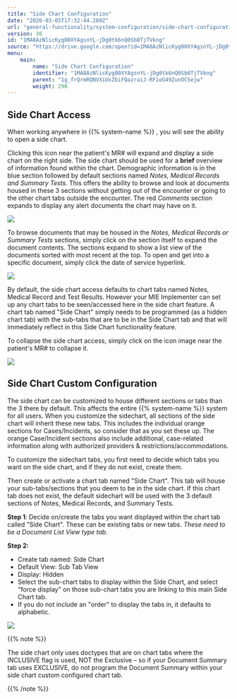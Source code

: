 ```yaml
---
title: "Side Chart Configuration"
date: "2020-03-05T17:32:44.289Z"
url: "general-functionality/system-configuration/side-chart-configuration.html"
version: 36
id: "1MA8AzNlicKyg00XYAgsnYL-jDg0tk6nQ0Sb0TjTVkng"
source: "https://drive.google.com/open?id=1MA8AzNlicKyg00XYAgsnYL-jDg0tk6nQ0Sb0TjTVkng"
menu:
    main:
        name: "Side Chart Configuration"
        identifier: "1MA8AzNlicKyg00XYAgsnYL-jDg0tk6nQ0Sb0TjTVkng"
        parent: "1g_frQrmRQNVXiUxZbiFQazraiJ-RFioG49ZunOCSejw"
        weight: 290
---
```

## Side Chart Access

When working anywhere in {{% system-name %}} , you will see the ability to open a side chart.

Clicking this icon near the patient's MR# will expand and display a side chart on the right side. The side chart should be used for a **brief** overview of information found within the chart. Demographic information is in the blue section followed by default sections named *Notes, Medical Records and Summary Tests*. This offers the ability to browse and look at documents housed in these 3 sections without getting out of the encounter or going to the other chart tabs outside the encounter. The red *Comments* section expands to display any alert documents the chart may have on it.

![](side-chart-configuration.images/image1.png)

To browse documents that may be housed in the *Notes, Medical Records or Summary Tests* sections, simply click on the section itself to expand the document contents. The sections expand to show a list view of the documents sorted with most recent at the top. To open and get into a specific document, simply click the date of service hyperlink.

![](side-chart-configuration.images/image2.png)

By default, the side chart access defaults to chart tabs named Notes, Medical Record and Test Results. However your MIE Implementer can set up any chart tabs to be seen/accessed here in the side chart feature. A chart tab named "Side Chart" simply needs to be programmed (as a hidden chart tab) with the sub-tabs that are to be in the Side Chart tab and that will immediately reflect in this Side Chart functionality feature.



To collapse the side chart access, simply click on the icon image near the patient's MR# to collapse it.

![](side-chart-configuration.images/image3.png)

## Side Chart Custom Configuration

The side chart can be customized to house different sections or tabs than the 3 there by default. This affects the entire {{% system-name %}} system for all users. When you customize the sidechart, all sections of the side chart will inherit these new tabs. This includes the individual orange sections for Cases/Incidents, so consider that as you set these up. The orange Case/Incident sections also include additional, case-related information along with authorized providers & restrictions/accommodations.



To customize the sidechart tabs, you first need to decide which tabs you want on the side chart, and if they do not exist, create them.



Then create or activate a chart tab named "Side Chart". This tab will house your sub-tabs/sections that you deem to be in the side chart. If this chart tab does not exist, the default sidechart will be used with the 3 default sections of Notes, Medical Records, and Summary Tests.



**Step 1**: Decide on/create the tabs you want displayed within the chart tab called "Side Chart". These can be existing tabs or new tabs. *These need to be a Document List View type tab.*

**Step 2:**

* Create tab named: Side Chart
* Default View: Sub Tab View
* Display: Hidden
* Select the sub-chart tabs to display within the Side Chart, and select "force display" on those sub-chart tabs you are linking to this main Side Chart tab.
* If you do not include an "order" to display the tabs in, it defaults to alphabetic.

![](side-chart-configuration.images/image4.png)

{{% note %}}

The side chart only uses doctypes that are on chart tabs where the INCLUSIVE flag is used, NOT the Exclusive – so if your Document Summary tab uses EXCLUSIVE, do not program the Document Summary within your side chart custom configured chart tab.

{{% /note %}}


